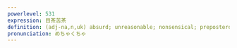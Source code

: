 ```yaml
---
powerlevel: 531
expression: 目茶苦茶
definition: (adj-na,n,uk) absurd; unreasonable; nonsensical; preposterous; incoherent; extreme; senseless; reckless; wanton; disorder; confusion; mess; wreck; (P)
pronunciation: めちゃくちゃ
---
```

